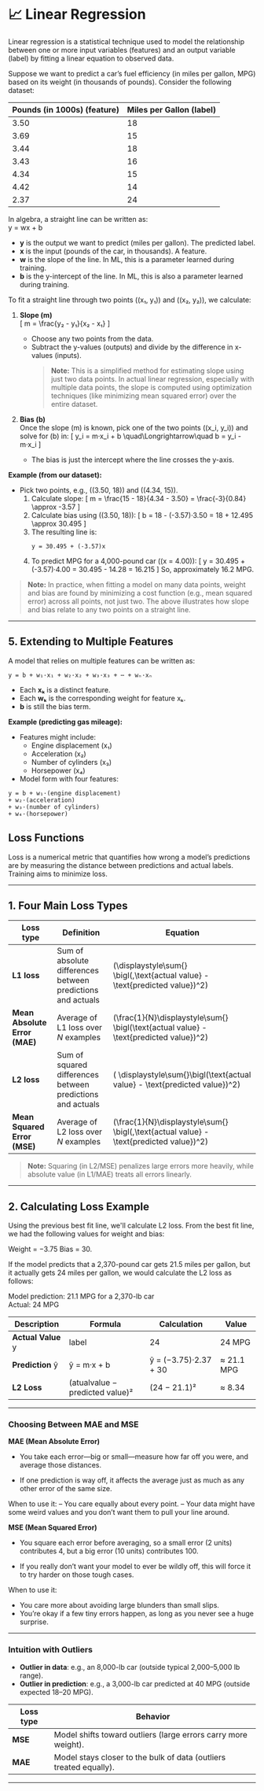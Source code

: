 # 📈 Linear Regression

Linear regression is a statistical technique used to model the relationship between one or more input variables (features) and an output variable (label) by fitting a linear equation to observed data.

Suppose we want to predict a car’s fuel efficiency (in miles per gallon, MPG) based on its weight (in thousands of pounds). Consider the following dataset:

| Pounds (in 1000s) (feature) | Miles per Gallon (label) |
| --------------------------- | ------------------------ |
| 3.50                        | 18                       |
| 3.69                        | 15                       |
| 3.44                        | 18                       |
| 3.43                        | 16                       |
| 4.34                        | 15                       |
| 4.42                        | 14                       |
| 2.37                        | 24                       |

In algebra, a straight line can be written as:  
y = wx + b

- **y** is the output we want to predict (miles per gallon). The predicted label.
- **x** is the input (pounds of the car, in thousands). A feature.
- **w** is the slope of the line. In ML, this is a parameter learned during training.
- **b** is the y-intercept of the line. In ML, this is also a parameter learned during training.

To fit a straight line through two points \((x₁, y₁)\) and \((x₂, y₂)\), we calculate:

1. **Slope (m)**  
    \[
   m = \frac{y₂ - y₁}{x₂ - x₁}
   \]

   - Choose any two points from the data.
   - Subtract the y-values (outputs) and divide by the difference in x-values (inputs).
     > **Note:** This is a simplified method for estimating slope using just two data points. In actual linear regression, especially with multiple data points, the slope is computed using optimization techniques (like minimizing mean squared error) over the entire dataset.

2. **Bias (b)**  
   Once the slope \(m\) is known, pick one of the two points \((x_i, y_i)\) and solve for \(b\) in:
   \[
   y_i = m·x_i + b
   \quad\Longrightarrow\quad
   b = y_i - m·x_i
   \]
   - The bias is just the intercept where the line crosses the y-axis.

**Example (from our dataset):**

- Pick two points, e.g., \((3.50, 18)\) and \((4.34, 15)\).
  1. Calculate slope:
     \[
     m = \frac{15 - 18}{4.34 - 3.50}
     = \frac{-3}{0.84}
     \approx -3.57
     \]
  2. Calculate bias using \((3.50, 18)\):
     \[
     b = 18 - (-3.57)·3.50
     = 18 + 12.495
     \approx 30.495
     \]
  3. The resulting line is:
     ```
     y = 30.495 + (-3.57)x
     ```
  4. To predict MPG for a 4,000-pound car (\(x = 4.00\)):
     \[
     y = 30.495 + (-3.57)·4.00
     = 30.495 - 14.28
     = 16.215
     \]
     So, approximately 16.2 MPG.

> **Note:** In practice, when fitting a model on many data points, weight and bias are found by minimizing a cost function (e.g., mean squared error) across all points, not just two. The above illustrates how slope and bias relate to any two points on a straight line.

---

## 5. Extending to Multiple Features

A model that relies on multiple features can be written as:

```
y = b + w₁·x₁ + w₂·x₂ + w₃·x₃ + ⋯ + wₙ·xₙ
```

- Each **xₖ** is a distinct feature.
- Each **wₖ** is the corresponding weight for feature xₖ.
- **b** is still the bias term.

**Example (predicting gas mileage):**

- Features might include:
  - Engine displacement (x₁)
  - Acceleration (x₂)
  - Number of cylinders (x₃)
  - Horsepower (x₄)
- Model form with four features:

```
y = b + w₁·(engine displacement)
+ w₂·(acceleration)
+ w₃·(number of cylinders)
+ w₄·(horsepower)
```

## Loss Functions

Loss is a numerical metric that quantifies how wrong a model’s predictions are by measuring the distance between predictions and actual labels. Training aims to minimize loss.

---

## 1. Four Main Loss Types

| Loss type                     | Definition                                                  | Equation                                                                                   |
| ----------------------------- | ----------------------------------------------------------- | ------------------------------------------------------------------------------------------ |
| **L1 loss**                   | Sum of absolute differences between predictions and actuals | \(\displaystyle\sum{} \bigl(\,\text{actual value} - \text{predicted value})^2\)            |
| **Mean Absolute Error (MAE)** | Average of L1 loss over _N_ examples                        | \(\frac{1}{N}\displaystyle\sum{} \bigl(\text{actual value} - \text{predicted value})^2\)   |
| **L2 loss**                   | Sum of squared differences between predictions and actuals  | \( \displaystyle\sum{}\bigl(\text{actual value} - \text{predicted value})^2\)              |
| **Mean Squared Error (MSE)**  | Average of L2 loss over _N_ examples                        | \(\frac{1}{N}\displaystyle\sum{} \bigl(\,\text{actual value} - \text{predicted value})^2\) |

> **Note:** Squaring (in L2/MSE) penalizes large errors more heavily, while absolute value (in L1/MAE) treats all errors linearly.

---

## 2. Calculating Loss Example

Using the previous best fit line, we'll calculate L2 loss. From the best fit line, we had the following values for weight and bias:

Weight = −3.75
Bias = 30.

If the model predicts that a 2,370-pound car gets 21.5 miles per gallon, but it actually gets 24 miles per gallon, we would calculate the L2 loss as follows:

Model prediction: 21.1 MPG for a 2,370-lb car  
Actual: 24 MPG

| Description        | Formula                         | Calculation           | Value      |
| ------------------ | ------------------------------- | --------------------- | ---------- |
| **Actual Value** y | label                           | 24                    | 24 MPG     |
| **Prediction** ŷ   | ŷ = m·x + b                     | ŷ = (−3.75)·2.37 + 30 | ≈ 21.1 MPG |
| **L2 Loss**        | (atualvalue − predicted value)² | (24 − 21.1)²          | ≈ 8.34     |

---

### Choosing Between MAE and MSE

**MAE (Mean Absolute Error)**

- You take each error—big or small—measure how far off you were, and average those distances.

- If one prediction is way off, it affects the average just as much as any other error of the same size.

When to use it:
– You care equally about every point.
– Your data might have some weird values and you don’t want them to pull your line around.

**MSE (Mean Squared Error)**

- You square each error before averaging, so a small error (2 units) contributes 4, but a big error (10 units) contributes 100.

- If you really don’t want your model to ever be wildly off, this will force it to try harder on those tough cases.

When to use it:
- You care more about avoiding large blunders than small slips.
- You’re okay if a few tiny errors happen, as long as you never see a huge surprise.

---

### Intuition with Outliers

- **Outlier in data**: e.g., an 8,000-lb car (outside typical 2,000–5,000 lb range).
- **Outlier in prediction**: e.g., a 3,000-lb car predicted at 40 MPG (outside expected 18–20 MPG).

| Loss type | Behavior                                                           |
| --------- | ------------------------------------------------------------------ |
| **MSE**   | Model shifts toward outliers (large errors carry more weight).     |
| **MAE**   | Model stays closer to the bulk of data (outliers treated equally). |

---
